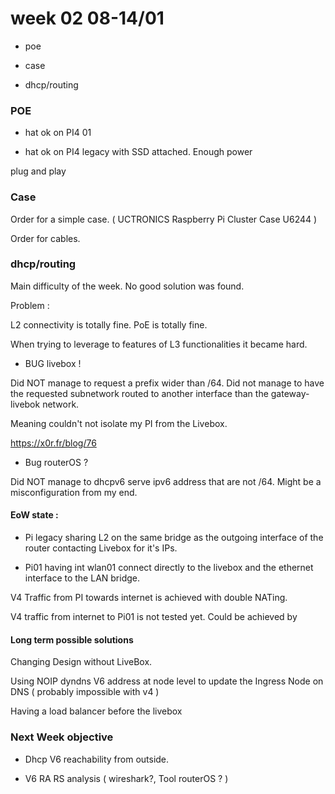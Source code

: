 # week 02 08-14/01

- poe 

- case

- dhcp/routing

### POE

- hat ok on PI4 01

- hat ok on PI4 legacy with SSD attached. Enough power

plug and play

### Case

Order for a simple case. ( UCTRONICS Raspberry Pi Cluster Case U6244  )

Order for cables.

### dhcp/routing

Main difficulty of the week. No good solution was found.

Problem :

L2 connectivity is totally fine. PoE is totally fine. 

When trying to leverage to features of L3 functionalities it became hard.

- BUG livebox !

Did NOT manage to request a prefix wider than /64. Did not manage to have the requested subnetwork routed to another interface than the gateway-livebok network.

Meaning couldn't not isolate my PI from the Livebox. 

https://x0r.fr/blog/76

- Bug routerOS ?

Did NOT manage to dhcpv6 serve ipv6 address that are not /64. Might be a misconfiguration from my end.

#### EoW state : 

- Pi legacy sharing L2 on the same bridge as the outgoing interface of the router contacting Livebox for it's IPs.

- Pi01 having int wlan01 connect directly to the livebox and the ethernet interface to the LAN bridge.

V4 Traffic from PI towards internet is achieved with double NATing.

V4 traffic from internet to Pi01 is not tested yet. Could be achieved by 

#### Long term possible solutions

Changing Design without LiveBox.

Using NOIP dyndns V6 address at node level to update the Ingress Node on DNS ( probably impossible with v4 )

Having a load balancer before the livebox

### Next Week objective

- Dhcp V6 reachability from outside.

- V6 RA RS analysis ( wireshark?, Tool routerOS ? )
